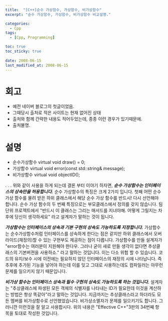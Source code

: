 ```yaml
---
title:  "[C++]순수 가상함수, 가상함수, 비가상함수"
excerpt: "순수 가상함수, 가상함수, 비가상함수 비교설명."

categories:
  - Cpp
tags:
  - [Cpp, Programming]

toc: true
toc_sticky: true
 
date: 2008-06-15
last_modified_at: 2008-06-15
---
```


# 회고

* 예전 네이버 블로그의 첫글이었음. 
* 그때당시 출처로 적은 사이트는 현재 없어진 상태
* 출처와 함께 간략한 내용도 적어두었는데, 종종 이런 경우가 있기때문에.
* 출처불명. 

# 설명

* 순수가상함수 virtual void draw() = 0;
* 가상함수 virtual void error(const std::string& message);
* 비가상함수 virtual void objectID();

 
.
.
.
위와 같이 사용을 하게 되는데 결론 부터 이야기 하자면,
***순수 가상함수는 인터페이스의 상속만을 허용합니다.***
순수 가상함수의 특징은 크게 2가지 입니다. 첫째 어떤 순수 가상 함수를 물려 받은 하위 클래스에서 해당 순수 가상 함수를 반드시! 다시 선언해야 합니다. 순수 가상 함수의 두 번째 특징으로는 부모클래스에서 정의를 갖지 않습니다. 팀 단위 프로젝트에서 "반드시 이 클래스는 그리는 매서드를 지녀야해. 어떻게 그릴지는 차후에 당신이 생각하세요" 라고 설계자가 말하는 것이 됩니다.

***가상함수는 인터페이스의 상속과 기본 구현의 상속도 가능하도록 지정합니다.***
가상함수는 순수가상함수처럼 인터페이스를 상속하게 한다는 점은 같지만 하위 클래스에서 오버라이드(재정의)할 수 있는 구현부도 제공하는 점이 다릅니다. 가상함수를 만들 설계자가 "error함수는 여러분이 지원해야 한다우. 그러나 굳이 새로 만들 생각이 없다면 추상클래스의 기본버젼을 사용하쇼." 라고 말하는 것입니다. 이는 다소 위험 할 수 있습니다. 코드의 유지/보수 시에 이전에는 필요하지 않던 인터페이스의 재정의 시에 나타납니다. 즉 추후에 추가된 기능을 넣어야 하는데 이를 잊고 그대로 사용하는데도 컴파일러는 아무런 문제를 일으키지 않기 때문입니다.

***비가상 함수는 인터페이스 상속과 필수 구현의 상속도 가능하도록 하는 것입니다.***
설계자는 "추상클래스에 파생된 모든 객체의 식별자를 나타내는 ID가 필요한데 이것을 계산하는 방법은 항상 똑같아"라고 말하는 것입니다.
지금까지는 추상클래스라고 하더라도 모든 멤버를 비가상함수로 선언했었습니다. 비가상소멸자가 문제를 일으키기도 합니다. 그러니깐 이런것을 잘 알고 사용합시다. 위의 내용은 "Effective C++"3판의 34번째 항목을 토대로 작성한 것입니다.
